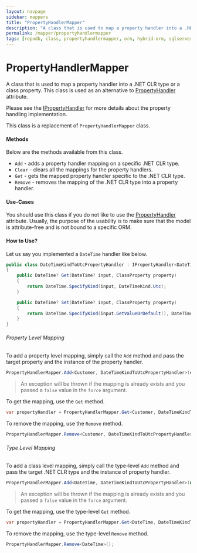 ```yaml
---
layout: navpage
sidebar: mappers
title: "PropertyHandlerMapper"
description: "A class that is used to map a property handler into a .NET CLR type or a class property. This class is used as an alternative to PropertyHandler attribute."
permalink: /mapper/propertyhandlermapper
tags: [repodb, class, propertyhandlermapper, orm, hybrid-orm, sqlserver, sqlite, mysql, postgresql]
---
```


# PropertyHandlerMapper

A class that is used to map a property handler into a .NET CLR type or a class property. This class is used as an alternative to [PropertyHandler](/attribute/propertyhandler) attribute.

Please see the [IPropertyHandler](/interface/ipropertyhandler) for more details about the property handling implementation.

This class is a replacement of `PropertyHandlerMapper` class.

#### Methods

Below are the methods available from this class.

- `Add` - adds a property handler mapping on a specific .NET CLR type.
- `Clear` - clears all the mappings for the property handlers.
- `Get` - gets the mapped property handler specific to the .NET CLR type.
- `Remove` - removes the mapping of the .NET CLR type into a property handler.

#### Use-Cases

You should use this class if you do not like to use the [PropertyHandler](/attribute/propertyhandler) attribute. Usually, the purpose of the usability is to make sure that the model is attribute-free and is not bound to a specific ORM.

#### How to Use?

Let us say you implemented a `DateTime` handler like below.

```csharp
public class DateTimeKindToUtcPropertyHandler : IPropertyHandler<DateTime?, DateTime?>
{
    public DateTime? Get(DateTime? input, ClassProperty property)
    {
        return DateTime.SpecifyKind(input, DateTimeKind.Utc);
    }

    public DateTime? Set(DateTime? input, ClassProperty property)
    {
        return DateTime.SpecifyKind(input.GetValueOrDefault(), DateTimeKind.Unspecified);
    }
}
```

###### Property Level Mapping

To add a property level mapping, simply call the `Add` method and pass the target property and the instance of the property handler.

```csharp
PropertyHandlerMapper.Add<Customer, DateTimeKindToUtcPropertyHandler>(e => e.DateOfBirth, new DateTimeKindToUtcPropertyHandler(), true);
```

> An exception will be thrown if the mapping is already exists and you passed a `false` value in the `force` argument.

To get the mapping, use the `Get` method.

```csharp
var propertyHandler = PropertyHandlerMapper.Get<Customer, DateTimeKindToUtcPropertyHandler>(e => e.DateOfBirth);
```

To remove the mapping, use the `Remove` method.

```csharp
PropertyHandlerMapper.Remove<Customer, DateTimeKindToUtcPropertyHandler>(e => e.DateOfBirth);
```

###### Type Level Mapping

To add a class level mapping, simply call the type-level `Add` method and pass the target .NET CLR type and the instance of property handler.

```csharp
PropertyHandlerMapper.Add<DateTime, DateTimeKindToUtcPropertyHandler>(new DateTimeKindToUtcPropertyHandler(), true);
```

> An exception will be thrown if the mapping is already exists and you passed a `false` value in the `force` argument.

To get the mapping, use the type-level `Get` method.

```csharp
var propertyHandler = PropertyHandlerMapper.Get<DateTime, DateTimeKindToUtcPropertyHandler>();
```

To remove the mapping, use the type-level `Remove` method.

```csharp
PropertyHandlerMapper.Remove<DateTime>();
```